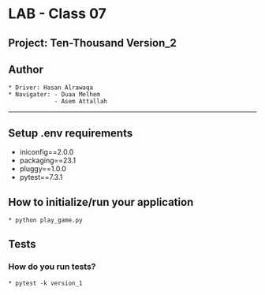 # LAB - Class 07

## Project: Ten-Thousand Version_2

## Author

    * Driver: Hasan Alrawaqa 
    * Navigater: - Duaa Melhem
                 - Asem Attallah
<hr>

## Setup .env requirements

* iniconfig==2.0.0
* packaging==23.1
* pluggy==1.0.0
* pytest==7.3.1

## How to initialize/run your application

    * python play_game.py

## Tests

### How do you run tests?

    * pytest -k version_1 
